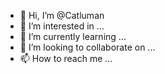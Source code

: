- 👋 Hi, I’m @Catluman
- 👀 I’m interested in ...
- 🌱 I’m currently learning ...
- 💞️ I’m looking to collaborate on ...
- 📫 How to reach me ...

<!---
Catluman/Catluman is a ✨ special ✨ repository because its `README.md` (this file) appears on your GitHub profile.
You can click the Preview link to take a look at your changes.
--->

